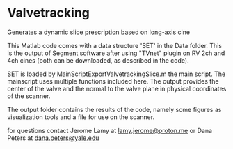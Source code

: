 # Valvetracking
Generates a dynamic slice prescription based on long-axis cine

This Matlab code comes with a data structure 'SET' in the Data folder.
This is the output of Segment software after using "TVnet" plugin on RV 2ch and 4ch cines (both can be downloaded, as described in the code). 

SET is loaded by MainScriptExportValvetrackingSlice.m the main script.
The mainscript uses multiple functions included here. 
The output provides the center of the valve and the normal to the valve plane in physical coordinates of the scanner. 

The output folder contains the results of the code, namely some figures as visualization tools and  a file for use on the scanner. 

for questions contact Jerome Lamy at lamy.jerome@proton.me or Dana Peters at dana.peters@yale.edu


